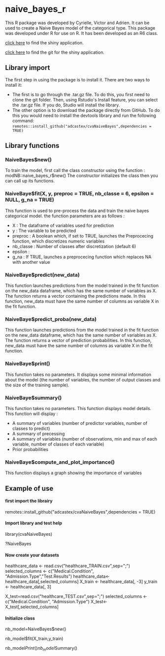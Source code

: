 # naive_bayes_r

This R package was developed by Cyrielle, Victor and Adrien. It can be used to create a Naive Bayes model of the categorical type. This package was developed under R for use on R. It has been developed as an R6 class.

[click here](https://c4sf5g-victor-sigogneau.shinyapps.io/shiny_test/) to find the shiny application.

[click here](https://github.com/victorsigogneau/shiny-app-NBC/) to find the git for the shiny application.

## Library import 

The first step in using the package is to install it.
There are two ways to install it:
- The first is to go through the .tar.gz file. To do this, you first need to clone the git folder. Then, using Rstudio's Install feature, you can select the .tar.gz file. If you do, Studio will install the library.
- The other option is to download the package directly from GitHub. To do this you would need to install the devtools library and run the following command: ``remotes::install_github("adcastex/cvaNaiveBayes",dependencies = TRUE)``


## Library functions

### NaiveBayes$new()

To train the model, first call the class constructor using the function : modNB::naive_bayes_r$new()
The constructor initializes the class then you can call up its functions.

### NaiveBaye$fit(X, y, preproc = TRUE, nb_classe = 6, epsilon = NULL, g_na = TRUE)

This function is used to pre-process the data and train the naive bayes categorical model.
the function parameters are as follows :
- X : The dataframe of variables used for prediction
- y : The variable to be predicted
- preproc : A boolean which, if set to TRUE, launches the Preprocecing function, which discretizes numeric variables
- nb_classe : Number of classes after discretization (default 6)
- epsilon : 
- g_na : If TRUE, launches a preprocecing function which replaces NA with another value

### NaiveBaye$predict(new_data)

This function launches predictions from the model trained in the fit function on the new_data dataframe, which has the same number of variables as X. The function returns a vector containing the predictions made.
In this function, new_data must have the same number of columns as variable X in the fit function.

### NaiveBaye$predict_proba(new_data)

This function launches predictions from the model trained in the fit function on the new_data dataframe, which has the same number of variables as X. The function returns a vector of prediction probabilities.
In this function, new_data must have the same number of columns as variable X in the fit function.

### NaiveBaye$print()

This function takes no parameters. It displays some minimal information about the model (the number of variables, the number of output classes and the size of the training sample).

### NaiveBaye$summary()

This function takes no parameters. This function displays model details.
This function will display :
- A summary of variables (number of predictor variables, number of classes to predict)
- A summary of precessing
- A summary of variables (number of observations, min and max of each variable, number of classes of each variable)
- Prior probabilities


### NaiveBaye$compute_and_plot_importance()

This function displays a graph showing the importance of variables 

## Example of use 

#### first import the librairy

remotes::install_github("adcastex/cvaNaiveBayes",dependencies = TRUE)

#### Import library and test help 

library(cvaNaiveBayes)

?NaiveBayes

#### Now create your datasets 

healthcare_data <- read.csv("healthcare_TRAIN.csv",sep=";")
selected_columns <- c("Medical.Condition", "Admission.Type","Test.Results")
healthcare_data<-healthcare_data[,selected_columns]
X_train <- healthcare_data[, -3]
y_train <- healthcare_data[, 3]


X_test=read.csv("healthcare_TEST.csv",sep=";")
selected_columns <- c("Medical.Condition", "Admission.Type")
X_test<-X_test[,selected_columns]

#### Initialize class

nb_model=NaiveBayes$new()

nb_model$fit(X_train,y_train)

nb_model$Print()
nb_model$Summary()